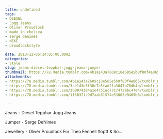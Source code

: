 ```yaml
---
title: undefined
tags:
- DIESEL
- Jogg Jeans
- Oliver Proudlock
- made in chelsea
- serge denimes
- NIKE
- proudlockstyle

date: 2013-12-06T14:05:00.000Z
categories:
- Style
slug: jeans-diesel-tepphar-jogg-jeans-jumper
thumbnail: https://78.media.tumblr.com/4b1a143a7609c18e585e5b0f80f4e865/tumblr_mxe1sxtqBL1rhrm24o1_1280.jpg
attachments:
- https://78.media.tumblr.com/4b1a143a7609c18e585e5b0f80f4e865/tumblr_mxe1sxtqBL1rhrm24o1_1280.jpg
- https://78.media.tumblr.com/3ce143e3f30e7a5fad21a3047b78db4b/tumblr_mxe1sxtqBL1rhrm24o2_1280.jpg
- https://78.media.tumblr.com/2b9974384a1e4751ec77174739bc47e4/tumblr_mxe1sxtqBL1rhrm24o4_1280.jpg
- https://78.media.tumblr.com/1f58371c9d7aab81574e53003e9465b6/tumblr_mxe1sxtqBL1rhrm24o3_1280.jpg

---
```


Jeans - Diesel Tepphar Jogg Jeans 

  Jumper - Serge DeNimes 

  Jewellery - Oliver Proudlock For Theo Fennell #optf & So...
